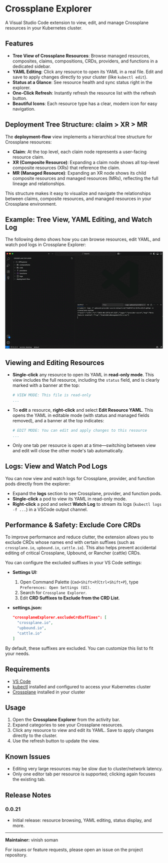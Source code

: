 # Crossplane Explorer

A Visual Studio Code extension to view, edit, and manage Crossplane resources in your Kubernetes cluster.

## Features

- **Tree View of Crossplane Resources**: Browse managed resources, composites, claims, compositions, CRDs, providers, and functions in a dedicated sidebar.
- **YAML Editing**: Click any resource to open its YAML in a real file. Edit and save to apply changes directly to your cluster (like `kubectl edit`).
- **Status at a Glance**: See resource health and sync status right in the explorer.
- **One-Click Refresh**: Instantly refresh the resource list with the refresh button.
- **Beautiful Icons**: Each resource type has a clear, modern icon for easy navigation.

## Deployment Tree Structure: claim > XR > MR

The **deployment-flow** view implements a hierarchical tree structure for Crossplane resources:

- **Claim**: At the top level, each claim node represents a user-facing resource claim.
- **XR (Composite Resource)**: Expanding a claim node shows all top-level composite resources (XRs) that reference the claim.
- **MR (Managed Resource)**: Expanding an XR node shows its child composite resources and managed resources (MRs), reflecting the full lineage and relationships.

This structure makes it easy to visualize and navigate the relationships between claims, composite resources, and managed resources in your Crossplane environment.

## Example: Tree View, YAML Editing, and Watch Log

The following demo shows how you can browse resources, edit YAML, and watch pod logs in Crossplane Explorer:

![Crossplane Explorer: YAML editing and watch log](resources/screenshots/demo.gif)

## Viewing and Editing Resources

- **Single-click** any resource to open its YAML in **read-only mode**. This view includes the full resource, including the `status` field, and is clearly marked with a banner at the top:
  ```yaml
  # VIEW MODE: This file is read-only
  ...
  ```
- To **edit** a resource, **right-click** and select **Edit Resource YAML**. This opens the YAML in editable mode (with status and managed fields removed), and a banner at the top indicates:
  ```yaml
  # EDIT MODE: You can edit and apply changes to this resource
  ...
  ```
- Only one tab per resource is open at a time—switching between view and edit will close the other mode's tab automatically.

## Logs: View and Watch Pod Logs

You can now view and watch logs for Crossplane, provider, and function pods directly from the explorer:

- Expand the **logs** section to see Crossplane, provider, and function pods.
- **Single-click** a pod to view its YAML in read-only mode.
- **Right-click** a pod and select **Watch Log** to stream its logs (`kubectl logs -f ...`) in a VSCode output channel.

## Performance & Safety: Exclude Core CRDs

To improve performance and reduce clutter, the extension allows you to exclude CRDs whose names end with certain suffixes (such as `crossplane.io`, `upbound.io`, `cattle.io`). This also helps prevent accidental editing of critical Crossplane, Upbound, or Rancher (cattle) CRDs.

You can configure the excluded suffixes in your VS Code settings:

- **Settings UI:**
  1. Open Command Palette (`Cmd+Shift+P`/`Ctrl+Shift+P`), type `Preferences: Open Settings (UI)`.
  2. Search for `Crossplane Explorer`.
  3. Edit **CRD Suffixes to Exclude from the CRD List**.

- **settings.json:**
  ```json
  "crossplaneExplorer.excludeCrdSuffixes": [
    "crossplane.io",
    "upbound.io",
    "cattle.io"
  ]
  ```

By default, these suffixes are excluded. You can customize this list to fit your needs.

## Requirements

- [VS Code](https://code.visualstudio.com/)
- [kubectl](https://kubernetes.io/docs/tasks/tools/) installed and configured to access your Kubernetes cluster
- [Crossplane](https://crossplane.io/) installed in your cluster

## Usage

1. Open the **Crossplane Explorer** from the activity bar.
2. Expand categories to see your Crossplane resources.
3. Click any resource to view and edit its YAML. Save to apply changes directly to the cluster.
4. Use the refresh button to update the view.

## Known Issues
- Editing very large resources may be slow due to cluster/network latency.
- Only one editor tab per resource is supported; clicking again focuses the existing tab.

## Release Notes

### 0.0.21
- Initial release: resource browsing, YAML editing, status display, and more.

---

**Maintainer:** vinish soman

For issues or feature requests, please open an issue on the project repository.
